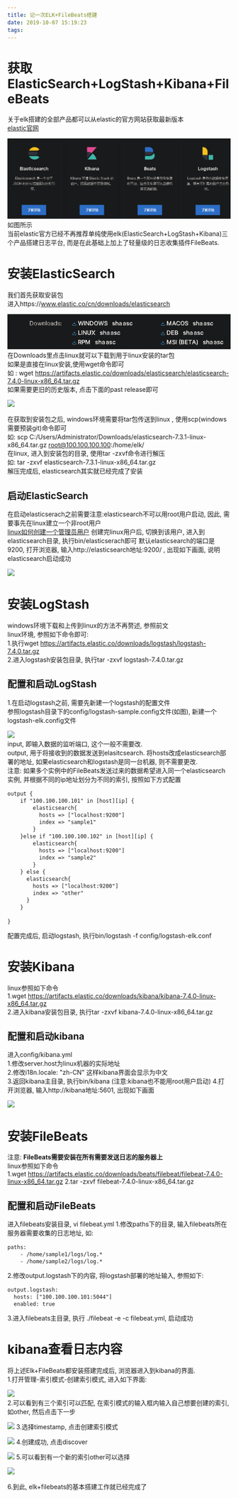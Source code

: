 ```yaml
---
title: 记一次ELK+FileBeats搭建
date: 2019-10-07 15:19:23
tags:
---
```

# 获取ElasticSearch+LogStash+Kibana+FileBeats  
关于elk搭建的全部产品都可以从elastic的官方网站获取最新版本  
[elastic官网](https://www.elastic.co/cn/products/)

![](https://raw.githubusercontent.com/shdvgj/shdvgj.github.io/master/2019/10/07/ELK_FileBeats/1.png)
如图所示  
当前elastic官方已经不再推荐单纯使用elk(ElasticSearch+LogStash+Kibana)三个产品搭建日志平台, 而是在此基础上加上了轻量级的日志收集插件FileBeats.  

# 安装ElasticSearch  
我们首先获取安装包  
进入https://www.elastic.co/cn/downloads/elasticsearch  

![](https://raw.githubusercontent.com/shdvgj/shdvgj.github.io/master/2019/10/07/ELK_FileBeats/2.png)
在Downloads里点击linux就可以下载到用于linux安装的tar包  
如果是直接在linux安装,使用wget命令即可  
如 : wget https://artifacts.elastic.co/downloads/elasticsearch/elasticsearch-7.4.0-linux-x86_64.tar.gz  
如果需要更旧的历史版本, 点击下面的past release即可

![](https://user-gold-cdn.xitu.io/2019/10/7/16da3b1df131449b?w=603&h=336&f=png&s=9906)  

在获取到安装包之后, windows环境需要将tar包传送到linux , 使用scp(windows需要预装git)命令即可  
如: scp C:/Users/Administrator/Downloads/elasticsearch-7.3.1-linux-x86_64.tar.gz root@100.100.100.100:/home/elk/  
在linux, 进入到安装包的目录, 使用tar -zxvf命令进行解压  
如: tar -zxvf elasticsearch-7.3.1-linux-x86_64.tar.gz   
解压完成后, elasticsearch其实就已经完成了安装  
## 启动ElasticSearch  
在启动elasticserach之前需要注意:elasticsearch不可以用root用户启动, 因此, 需要事先在linux建立一个非root用户  
[linux如何创建一个管理员用户](https://www.cnblogs.com/sunyllove/p/9772053.html)
创建完linux用户后, 切换到该用户, 进入到elasticsearch目录, 执行bin/elasticserach即可
默认elasticsearch的端口是9200, 打开浏览器, 输入http://elasticsearch地址:9200/  , 出现如下画面, 说明elasticsearch启动成功

![](https://user-gold-cdn.xitu.io/2019/10/7/16da3c7f27d0b5b9?w=425&h=351&f=png&s=12567)

# 安装LogStash
windows环境下载和上传到linux的方法不再赘述, 参照前文  
linux环境, 参照如下命令即可:  
1.执行wget https://artifacts.elastic.co/downloads/logstash/logstash-7.4.0.tar.gz  
2.进入logstash安装包目录, 执行tar -zxvf logstash-7.4.0.tar.gz

## 配置和启动LogStash  
1.在启动logstash之前, 需要先新建一个logstash的配置文件  
参照logstash目录下的config/logstash-sample.config文件(如图), 新建一个logstash-elk.config文件  

![](https://user-gold-cdn.xitu.io/2019/10/7/16da3d7b60d5e808?w=601&h=226&f=png&s=5204)  
input, 即输入数据的监听端口, 这个一般不需要改.  
output, 用于将接收到的数据发送到elasitcsearch. 将hosts改成elasticsearch部署的地址, 如果elasticsearch和logstash是同一台机器, 则不需要更改.   
注意: 如果多个实例中的FileBeats发送过来的数据希望进入同一个elasticsearch实例, 并根据不同的ip地址划分为不同的索引, 按照如下方式配置  

```
output {
    if "100.100.100.101" in [host][ip] {
        elasticsearch{
          hosts => ["localhost:9200"]
          index => "sample1"
        }
    }else if "100.100.100.102" in [host][ip] {
        elasticsearch{
          hosts => ["localhost:9200"]
          index => "sample2"
        }
    } else {
      elasticsearch{
        hosts => ["localhost:9200"]
        index => "other"
      }
    }

}
```
配置完成后, 启动logstash, 执行bin/logstash -f config/logstash-elk.conf 

# 安装Kibana  
linux参照如下命令  
1.wget https://artifacts.elastic.co/downloads/kibana/kibana-7.4.0-linux-x86_64.tar.gz  
2.进入kibana安装包目录, 执行tar -zxvf kibana-7.4.0-linux-x86_64.tar.gz  

## 配置和启动kibana
进入config/kibana.yml  
1.修改server.host为linux机器的实际地址  
2.修改i18n.locale: "zh-CN" 这样kibana界面会显示为中文  
3.返回kibana主目录, 执行bin/kibana  (注意:kibana也不能用root用户启动)
4.打开浏览器, 输入http://kibana地址:5601, 出现如下画面

![](https://user-gold-cdn.xitu.io/2019/10/7/16da3ed853b4e3c3?w=1192&h=932&f=png&s=20153)

# 安装FileBeats  
注意: **FileBeats需要安装在所有需要发送日志的服务器上**  
linux参照如下命令  
1.wget https://artifacts.elastic.co/downloads/beats/filebeat/filebeat-7.4.0-linux-x86_64.tar.gz
2.tar -zxvf filebeat-7.4.0-linux-x86_64.tar.gz

## 配置和启动FileBeats
进入filebeats安装目录, vi filebeat.yml
1.修改paths下的目录, 输入filebeats所在服务器需要收集的日志地址, 如:  

```
paths:
    - /home/sample1/logs/log.*
    - /home/sample2/logs/log.*
```  
2.修改output.logstash下的内容, 将logstash部署的地址输入, 参照如下:  

```
output.logstash:
  hosts: ["100.100.100.101:5044"]
  enabled: true
```
3.进入filebeats主目录, 执行 ./filebeat -e -c filebeat.yml, 启动成功  

# kibana查看日志内容
将上述Elk+FileBeats都安装搭建完成后, 浏览器进入到kibana的界面.  
1.打开管理-索引模式-创建索引模式, 进入如下界面:  

![](https://user-gold-cdn.xitu.io/2019/10/7/16da3fc725dee899?w=618&h=487&f=png&s=9440)  
2.可以看到有三个索引可以匹配, 在索引模式的输入框内输入自己想要创建的索引, 如other, 然后点击下一步

![](https://user-gold-cdn.xitu.io/2019/10/7/16da3fda72444141?w=1127&h=306&f=png&s=7460)
3.选择timestamp, 点击创建索引模式

![](https://user-gold-cdn.xitu.io/2019/10/7/16da3fe2cd04a5ad?w=1128&h=330&f=png&s=9376)
4.创建成功, 点击discover

![](https://user-gold-cdn.xitu.io/2019/10/7/16da3fefd464420b?w=106&h=568&f=png&s=6935)
5.可以看到有一个新的索引other可以选择

![](https://user-gold-cdn.xitu.io/2019/10/7/16da3fff382342f2?w=1854&h=861&f=png&s=62214)

6.到此, elk+filebeats的基本搭建工作就已经完成了